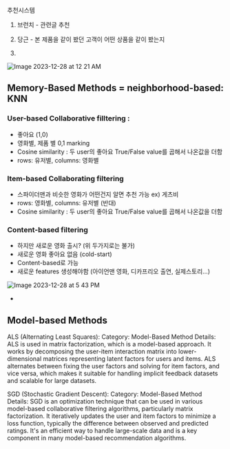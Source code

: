 

추천시스템
1. 브런치 - 관련글 추천
2. 당근 - 본 제품을 같이 봤던 고객이 어떤 상품을 같이 봤는지

3. 

![Image 2023-12-28 at 12 21 AM](https://github.com/scottmsoh/ref_ML/assets/112598791/a3fc588d-9508-4c28-b5f3-40af695e3662)

## Memory-Based Methods = neighborhood-based: KNN

### User-based Collaborative filltering : 
- 좋아요 (1,0)
- 영화별, 제품 별 0,1 marking
- Cosine similarity : 두 user의 좋아요 True/False value를 곱해서 나온값을 더함
- rows: 유저별, columns: 영화별

### Item-based Collaborating filtering
- 스파이더맨과 비슷한 영화가 어떤건지 알면 추천 가능 ex) 게츠비
- rows: 영화별, columns: 유저별 (반대)
- Cosine similarity : 두 user의 좋아요 True/False value를 곱해서 나온값을 더함

### Content-based filtering
- 하지만 새로운 영화 출시? (위 두가지로는 불가)
- 새로운 영화 좋아요 없음 (cold-start)
- Content-based로 가능
- 새로운 features 생성해야함 (아이언맨 영화, 디카프리오 출연, 실제스토리...)


![Image 2023-12-28 at 5 43 PM](https://github.com/scottmsoh/ref_ML/assets/112598791/b3973774-74ca-4fc6-a7ff-13d2cdf300c9)

-

## Model-based Methods

ALS (Alternating Least Squares):
Category: Model-Based Method
Details: ALS is used in matrix factorization, which is a model-based approach. It works by decomposing the user-item interaction matrix into lower-dimensional matrices representing latent factors for users and items. ALS alternates between fixing the user factors and solving for item factors, and vice versa, which makes it suitable for handling implicit feedback datasets and scalable for large datasets.

SGD (Stochastic Gradient Descent):
Category: Model-Based Method
Details: SGD is an optimization technique that can be used in various model-based collaborative filtering algorithms, particularly matrix factorization. It iteratively updates the user and item factors to minimize a loss function, typically the difference between observed and predicted ratings. It's an efficient way to handle large-scale data and is a key component in many model-based recommendation algorithms.

